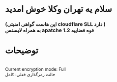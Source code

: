     
 <h1>سلام یه تهران وکلا خوش امدید </h1>
                                                                                                                                                                                                                                             
<h3>(این هاست گواهی امنیتی cloudflare SLL دارد )
<br> 
    به همراه لایسنس apatche 1.2 قوه قضاییه
</h3>


  <h1>توضیحات</h1>

  
<br>
Current encryption mode: Full
<br>
حالت رمزگذاری فعلی: کامل
